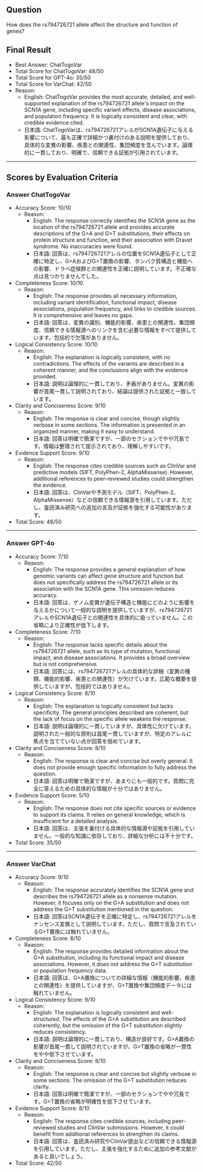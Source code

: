 ## Question

How does the rs794726721 allele affect the structure and function of genes?

## Final Result

- Best Answer: ChatTogoVar
- Total Score for ChatTogoVar: 48/50
- Total Score for GPT-4o: 35/50
- Total Score for VarChat: 42/50
- Reason:
  - English: ChatTogoVar provides the most accurate, detailed, and well-supported explanation of the rs794726721 allele's impact on the SCN1A gene, including specific variant effects, disease associations, and population frequency. It is logically consistent and clear, with credible evidence cited.
  - 日本語: ChatTogoVarは、rs794726721アレルがSCN1A遺伝子に与える影響について、最も正確で詳細かつ裏付けのある説明を提供しており、具体的な変異の影響、疾患との関連性、集団頻度を含んでいます。論理的に一貫しており、明確で、信頼できる証拠が引用されています。

---

## Scores by Evaluation Criteria

### Answer ChatTogoVar
- Accuracy Score: 10/10
  - Reason: 
    - English: The response correctly identifies the SCN1A gene as the location of the rs794726721 allele and provides accurate descriptions of the G>A and G>T substitutions, their effects on protein structure and function, and their association with Dravet syndrome. No inaccuracies were found.
    - 日本語: 回答は、rs794726721アレルの位置をSCN1A遺伝子として正確に特定し、G>AおよびG>T置換の影響、タンパク質構造と機能への影響、ドラベ症候群との関連性を正確に説明しています。不正確な点は見つかりませんでした。
- Completeness Score: 10/10
  - Reason: 
    - English: The response provides all necessary information, including variant identification, functional impact, disease associations, population frequency, and links to credible sources. It is comprehensive and leaves no gaps.
    - 日本語: 回答は、変異の識別、機能的影響、疾患との関連性、集団頻度、信頼できる情報源へのリンクを含む必要な情報をすべて提供しています。包括的で欠落がありません。
- Logical Consistency Score: 10/10
  - Reason: 
    - English: The explanation is logically consistent, with no contradictions. The effects of the variants are described in a coherent manner, and the conclusions align with the evidence provided.
    - 日本語: 説明は論理的に一貫しており、矛盾がありません。変異の影響が首尾一貫して説明されており、結論は提供された証拠と一致しています。
- Clarity and Conciseness Score: 9/10
  - Reason: 
    - English: The response is clear and concise, though slightly verbose in some sections. The information is presented in an organized manner, making it easy to understand.
    - 日本語: 回答は明確で簡潔ですが、一部のセクションでやや冗長です。情報は整理されて提示されており、理解しやすいです。
- Evidence Support Score: 9/10
  - Reason: 
    - English: The response cites credible sources such as ClinVar and predictive models (SIFT, PolyPhen-2, AlphaMissense). However, additional references to peer-reviewed studies could strengthen the evidence.
    - 日本語: 回答は、ClinVarや予測モデル（SIFT、PolyPhen-2、AlphaMissense）などの信頼できる情報源を引用しています。ただし、査読済み研究への追加の言及が証拠を強化する可能性があります。
- Total Score: 48/50

---

### Answer GPT-4o
- Accuracy Score: 7/10
  - Reason: 
    - English: The response provides a general explanation of how genomic variants can affect gene structure and function but does not specifically address the rs794726721 allele or its association with the SCN1A gene. This omission reduces accuracy.
    - 日本語: 回答は、ゲノム変異が遺伝子構造と機能にどのように影響を与えるかについて一般的な説明を提供していますが、rs794726721アレルやSCN1A遺伝子との関連性を具体的に扱っていません。この省略により正確性が低下します。
- Completeness Score: 7/10
  - Reason: 
    - English: The response lacks specific details about the rs794726721 allele, such as its type of mutation, functional impact, and disease associations. It provides a broad overview but is not comprehensive.
    - 日本語: 回答には、rs794726721アレルの具体的な詳細（変異の種類、機能的影響、疾患との関連性）が欠けています。広範な概要を提供していますが、包括的ではありません。
- Logical Consistency Score: 8/10
  - Reason: 
    - English: The explanation is logically consistent but lacks specificity. The general principles described are coherent, but the lack of focus on the specific allele weakens the response.
    - 日本語: 説明は論理的に一貫していますが、具体性に欠けています。説明された一般的な原則は首尾一貫していますが、特定のアレルに焦点を当てていない点が回答を弱めています。
- Clarity and Conciseness Score: 8/10
  - Reason: 
    - English: The response is clear and concise but overly general. It does not provide enough specific information to fully address the question.
    - 日本語: 回答は明確で簡潔ですが、あまりにも一般的です。質問に完全に答えるための具体的な情報が十分ではありません。
- Evidence Support Score: 5/10
  - Reason: 
    - English: The response does not cite specific sources or evidence to support its claims. It relies on general knowledge, which is insufficient for a detailed analysis.
    - 日本語: 回答は、主張を裏付ける具体的な情報源や証拠を引用していません。一般的な知識に依存しており、詳細な分析には不十分です。
- Total Score: 35/50

---

### Answer VarChat
- Accuracy Score: 9/10
  - Reason: 
    - English: The response accurately identifies the SCN1A gene and describes the rs794726721 allele as a nonsense mutation. However, it focuses only on the G>A substitution and does not address the G>T substitution mentioned in the question.
    - 日本語: 回答はSCN1A遺伝子を正確に特定し、rs794726721アレルをナンセンス変異として説明しています。ただし、質問で言及されているG>T置換には触れていません。
- Completeness Score: 8/10
  - Reason: 
    - English: The response provides detailed information about the G>A substitution, including its functional impact and disease associations. However, it does not address the G>T substitution or population frequency data.
    - 日本語: 回答は、G>A置換についての詳細な情報（機能的影響、疾患との関連性）を提供していますが、G>T置換や集団頻度データには触れていません。
- Logical Consistency Score: 9/10
  - Reason: 
    - English: The explanation is logically consistent and well-structured. The effects of the G>A substitution are described coherently, but the omission of the G>T substitution slightly reduces consistency.
    - 日本語: 説明は論理的に一貫しており、構造が良好です。G>A置換の影響が首尾一貫して説明されていますが、G>T置換の省略が一貫性をやや低下させています。
- Clarity and Conciseness Score: 8/10
  - Reason: 
    - English: The response is clear and concise but slightly verbose in some sections. The omission of the G>T substitution reduces clarity.
    - 日本語: 回答は明確で簡潔ですが、一部のセクションでやや冗長です。G>T置換の省略が明確性を低下させています。
- Evidence Support Score: 8/10
  - Reason: 
    - English: The response cites credible sources, including peer-reviewed studies and ClinVar submissions. However, it could benefit from additional references to strengthen its claims.
    - 日本語: 回答は、査読済み研究やClinVar提出などの信頼できる情報源を引用しています。ただし、主張を強化するために追加の参考文献があると良いでしょう。
- Total Score: 42/50